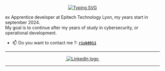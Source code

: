<p align='center'>
  <a href="https://git.io/typing-svg"><img src="https://readme-typing-svg.demolab.com?font=Fira+Code&pause=1000&color=337DF7&width=435&lines=MID+STACK+DEVELOPER" alt="Typing SVG" /></a>
</p>

ex Apprentice developer at Epitech Technology Lyon, my years start in september 2024.<br/>
My goal is to continue after my years of study in cybersecurity, or operational development.<br/>

- 📫 Do you want to contact me ?: [**`risk0911`**](mailto:aldu6974@gmail.com)
---

<p align='center'>
    <a href="">
        <img src="https://img.shields.io/badge/c-%2300599C.svg?style=for-the-badge&logo=c&logoColor=white" alt=""
    </a>
      <a href="https://www.linkedin.com/in/lachelaffaire/"> <! –– add link when no dox in view ––>
        <img src="https://img.shields.io/badge/LinkedIn-0077B5?style=for-the-badge&logo=linkedin&logoColor=white" alt="LinkedIn logo">
        </a>
    <a href=""> <! –– add link when no dox in view ––>
        <img src="https://img.shields.io/badge/mac%20os-000000?style=for-the-badge&logo=macos&logoColor=F0F0F0" alt=""
>
</p>


---


